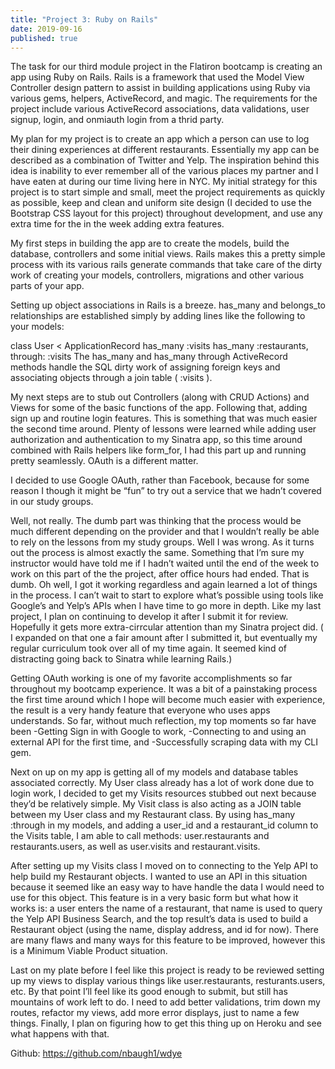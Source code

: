```yaml
---
title: "Project 3: Ruby on Rails"
date: 2019-09-16
published: true
---
```

The task for our third module project in the Flatiron bootcamp is creating an app using Ruby on Rails. Rails is a framework that used the Model View Controller design pattern to assist in building applications using Ruby via various gems, helpers, ActiveRecord, and magic. The requirements for the project include various ActiveRecord associations, data validations, user signup, login, and onmiauth login from a thrid party.

My plan for my project is to create an app which a person can use to log their dining experiences at different restaurants. Essentially my app can be described as a combination of Twitter and Yelp. The inspiration behind this idea is inability to ever remember all of the various places my partner and I have eaten at during our time living here in NYC. My initial strategy for this project is to start simple and small, meet the project requirements as quickly as possible, keep and clean and uniform site design (I decided to use the Bootstrap CSS layout for this project) throughout development, and use any extra time for the in the week adding extra features.

My first steps in building the app are to create the models, build the database, controllers and some initial views. Rails makes this a pretty simple process with its various rails generate commands that take care of the dirty work of creating your models, controllers, migrations and other various parts of your app.

Setting up object associations in Rails is a breeze. has_many and belongs_to relationships are established simply by adding lines like the following to your models:

class User < ApplicationRecord
  has_many :visits
  has_many :restaurants, through: :visits
The has_many and has_many through ActiveRecord methods handle the SQL dirty work of assigning foreign keys and associating objects through a join table ( :visits ).

My next steps are to stub out Controllers (along with CRUD Actions) and Views for some of the basic functions of the app. Following that, adding sign up and routine login features. This is something that was much easier the second time around. Plenty of lessons were learned while adding user authorization and authentication to my Sinatra app, so this time around combined with Rails helpers like form_for, I had this part up and running pretty seamlessly. OAuth is a different matter.

I decided to use Google OAuth, rather than Facebook, because for some reason I though it might be “fun” to try out a service that we hadn’t covered in our study groups.


Well, not really. The dumb part was thinking that the process would be much different depending on the provider and that I wouldn’t really be able to rely on the lessons from my study groups. Well I was wrong. As it turns out the process is almost exactly the same. Something that I’m sure my instructor would have told me if I hadn’t waited until the end of the week to work on this part of the the project, after office hours had ended. That is dumb. Oh well, I got it working regardless and again learned a lot of things in the process. I can’t wait to start to explore what’s possible using tools like Google’s and Yelp’s APIs when I have time to go more in depth. Like my last project, I plan on continuing to develop it after I submit it for review. Hopefully it gets more extra-cirrcular attention than my Sinatra project did. ( I expanded on that one a fair amount after I submitted it, but eventually my regular curriculum took over all of my time again. It seemed kind of distracting going back to Sinatra while learning Rails.)

Getting OAuth working is one of my favorite accomplishments so far throughout my bootcamp experience. It was a bit of a painstaking process the first time around which I hope will become much easier with experience, the result is a very handy feature that everyone who uses apps understands. So far, without much reflection, my top moments so far have been -Getting Sign in with Google to work, -Connecting to and using an external API for the first time, and -Successfully scraping data with my CLI gem.

Next on up on my app is getting all of my models and database tables associated correctly. My User class already has a lot of work done due to login work, I decided to get my Visits resources stubbed out next because they’d be relatively simple. My Visit class is also acting as a JOIN table between my User class and my Restaurant class. By using has_many :through in my models, and adding a user_id and a restaurant_id column to the Visits table, I am able to call methods: user.restaurants and restaurants.users, as well as user.visits and restaurant.visits.

After setting up my Visits class I moved on to connecting to the Yelp API to help build my Restaurant objects. I wanted to use an API in this situation because it seemed like an easy way to have handle the data I would need to use for this object. This feature is in a very basic form but what how it works is: a user enters the name of a restaurant, that name is used to query the Yelp API Business Search, and the top result’s data is used to build a Restaurant object (using the name, display address, and id for now). There are many flaws and many ways for this feature to be improved, however this is a Minimum Viable Product situation.

Last on my plate before I feel like this project is ready to be reviewed setting up my views to display various things like user.restaurants, resturants.users, etc. By that point I’ll feel like its good enough to submit, but still has mountains of work left to do. I need to add better validations, trim down my routes, refactor my views, add more error displays, just to name a few things. Finally, I plan on figuring how to get this thing up on Heroku and see what happens with that.

Github: https://github.com/nbaugh1/wdye